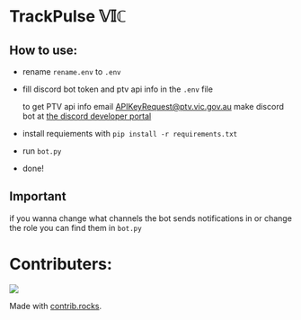 # TrackPulse 𝕍𝕀ℂ

## How to use:
- rename `rename.env` to `.env`
- fill discord bot token and ptv api info in the `.env` file

    to get PTV api info email [APIKeyRequest@ptv.vic.gov.au](mailto:APIKeyRequest@ptv.vic.gov.au)
    make discord bot at [the discord developer portal](https://discord.com/developers/applications)
- install requiements with `pip install -r requirements.txt`
- run `bot.py`
- done!

## Important
if you wanna change what channels the bot sends notifications in or change the role you can find them in `bot.py`

# Contributers:
<a href="https://github.com/TrackPulse-Vic/TrackPulse-Vic/graphs/contributors">
  <img src="https://contrib.rocks/image?repo=TrackPulse-Vic/TrackPulse-Vic" />
</a>

Made with [contrib.rocks](https://contrib.rocks).
